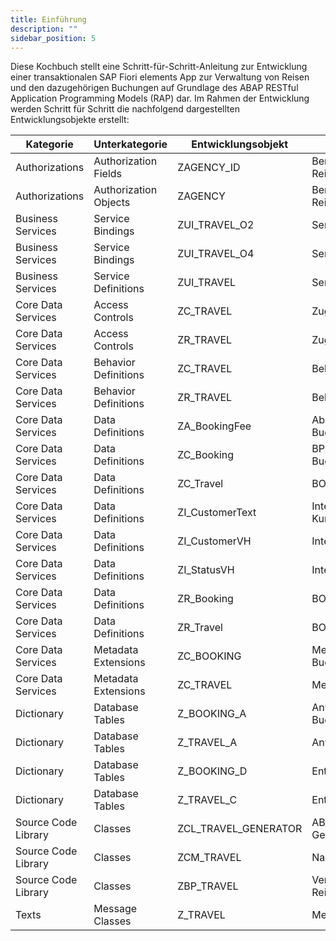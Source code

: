 ```yaml
---
title: Einführung
description: ""
sidebar_position: 5
---
```


Diese Kochbuch stellt eine Schritt-für-Schritt-Anleitung zur Entwicklung einer transaktionalen SAP Fiori elements App zur Verwaltung von Reisen und den dazugehörigen Buchungen auf Grundlage des ABAP RESTful Application Programming Models (RAP) dar. Im Rahmen der Entwicklung werden Schritt für Schritt die nachfolgend dargestellten Entwicklungsobjekte erstellt:

| Kategorie           | Unterkategorie        | Entwicklungsobjekt   | Anmerkungen                       |
| ------------------- | --------------------- | -------------------- | --------------------------------- |
| Authorizations      | Authorization Fields  | ZAGENCY_ID           | Berechtigungsfeld Reisebüronummer |
| Authorizations      | Authorization Objects | ZAGENCY              | Berechtigungsobjekt Reisebüro     |
| Business Services   | Service Bindings      | ZUI_TRAVEL_O2        | Service Binding Reise             |
| Business Services   | Service Bindings      | ZUI_TRAVEL_O4        | Service Binding Reise             |
| Business Services   | Service Definitions   | ZUI_TRAVEL           | Service Definition Reise          |
| Core Data Services  | Access Controls       | ZC_TRAVEL            | Zugriffskontrolle Reise           |
| Core Data Services  | Access Controls       | ZR_TRAVEL            | Zugriffskontrolle Reise           |
| Core Data Services  | Behavior Definitions  | ZC_TRAVEL            | Behavior Projection Reise         |
| Core Data Services  | Behavior Definitions  | ZR_TRAVEL            | Behavior Definition Reise         |
| Core Data Services  | Data Definitions      | ZA_BookingFee        | Abstract View Buchungsgebühr      |
| Core Data Services  | Data Definitions      | ZC_Booking           | BP Projection View Buchung        |
| Core Data Services  | Data Definitions      | ZC_Travel            | BO Projection View Reise          |
| Core Data Services  | Data Definitions      | ZI_CustomerText      | Interface View Kundenname         |
| Core Data Services  | Data Definitions      | ZI_CustomerVH        | Interface View Kunde              |
| Core Data Services  | Data Definitions      | ZI_StatusVH          | Interface View Status             |
| Core Data Services  | Data Definitions      | ZR_Booking           | BO Base View Buchung              |
| Core Data Services  | Data Definitions      | ZR_Travel            | BO Base View Reise                |
| Core Data Services  | Metadata Extensions   | ZC_BOOKING           | Metadata Extension Buchung        |
| Core Data Services  | Metadata Extensions   | ZC_TRAVEL            | Metadata Extension Reise          |
| Dictionary          | Database Tables       | Z_BOOKING_A          | Anwendungstabelle Buchung         |
| Dictionary          | Database Tables       | Z_TRAVEL_A           | Anwendungstabelle Reise           |
| Dictionary          | Database Tables       | Z_BOOKING_D          | Entwurfstabelle Buchung           |
| Dictionary          | Database Tables       | Z_TRAVEL_C           | Entwurfstabelle Reise             |
| Source Code Library | Classes               | ZCL_TRAVEL_GENERATOR | ABAP-Klasse Reise-Generator       |
| Source Code Library | Classes               | ZCM_TRAVEL           | Nachrichtenklasse Reise           |
| Source Code Library | Classes               | ZBP_TRAVEL           | Verhaltensimplementierung Reise   |
| Texts               | Message Classes       | Z_TRAVEL             | Message Class Reise               |
